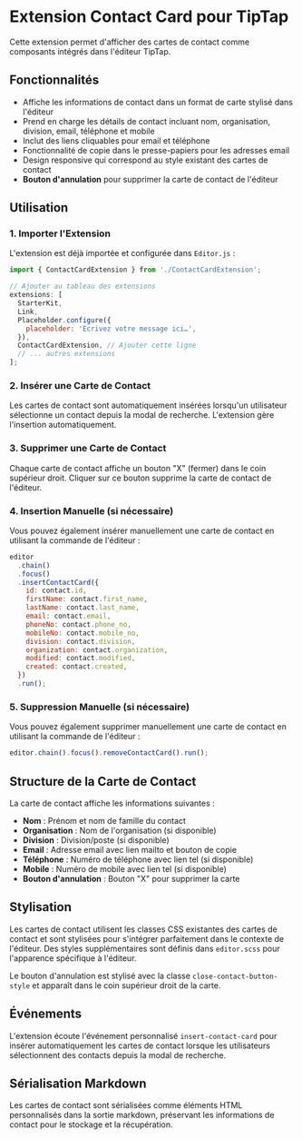 # Extension Contact Card pour TipTap

Cette extension permet d'afficher des cartes de contact comme composants intégrés dans l'éditeur TipTap.

## Fonctionnalités

- Affiche les informations de contact dans un format de carte stylisé dans l'éditeur
- Prend en charge les détails de contact incluant nom, organisation, division, email, téléphone et mobile
- Inclut des liens cliquables pour email et téléphone
- Fonctionnalité de copie dans le presse-papiers pour les adresses email
- Design responsive qui correspond au style existant des cartes de contact
- **Bouton d'annulation** pour supprimer la carte de contact de l'éditeur

## Utilisation

### 1. Importer l'Extension

L'extension est déjà importée et configurée dans `Editor.js` :

```javascript
import { ContactCardExtension } from './ContactCardExtension';

// Ajouter au tableau des extensions
extensions: [
  StarterKit,
  Link,
  Placeholder.configure({
    placeholder: 'Ecrivez votre message ici…',
  }),
  ContactCardExtension, // Ajouter cette ligne
  // ... autres extensions
];
```

### 2. Insérer une Carte de Contact

Les cartes de contact sont automatiquement insérées lorsqu'un utilisateur sélectionne un contact depuis la modal de recherche. L'extension gère l'insertion automatiquement.

### 3. Supprimer une Carte de Contact

Chaque carte de contact affiche un bouton "X" (fermer) dans le coin supérieur droit. Cliquer sur ce bouton supprime la carte de contact de l'éditeur.

### 4. Insertion Manuelle (si nécessaire)

Vous pouvez également insérer manuellement une carte de contact en utilisant la commande de l'éditeur :

```javascript
editor
  .chain()
  .focus()
  .insertContactCard({
    id: contact.id,
    firstName: contact.first_name,
    lastName: contact.last_name,
    email: contact.email,
    phoneNo: contact.phone_no,
    mobileNo: contact.mobile_no,
    division: contact.division,
    organization: contact.organization,
    modified: contact.modified,
    created: contact.created,
  })
  .run();
```

### 5. Suppression Manuelle (si nécessaire)

Vous pouvez également supprimer manuellement une carte de contact en utilisant la commande de l'éditeur :

```javascript
editor.chain().focus().removeContactCard().run();
```

## Structure de la Carte de Contact

La carte de contact affiche les informations suivantes :

- **Nom** : Prénom et nom de famille du contact
- **Organisation** : Nom de l'organisation (si disponible)
- **Division** : Division/poste (si disponible)
- **Email** : Adresse email avec lien mailto et bouton de copie
- **Téléphone** : Numéro de téléphone avec lien tel (si disponible)
- **Mobile** : Numéro de mobile avec lien tel (si disponible)
- **Bouton d'annulation** : Bouton "X" pour supprimer la carte

## Stylisation

Les cartes de contact utilisent les classes CSS existantes des cartes de contact et sont stylisées pour s'intégrer parfaitement dans le contexte de l'éditeur. Des styles supplémentaires sont définis dans `editor.scss` pour l'apparence spécifique à l'éditeur.

Le bouton d'annulation est stylisé avec la classe `close-contact-button-style` et apparaît dans le coin supérieur droit de la carte.

## Événements

L'extension écoute l'événement personnalisé `insert-contact-card` pour insérer automatiquement les cartes de contact lorsque les utilisateurs sélectionnent des contacts depuis la modal de recherche.

## Sérialisation Markdown

Les cartes de contact sont sérialisées comme éléments HTML personnalisés dans la sortie markdown, préservant les informations de contact pour le stockage et la récupération.
